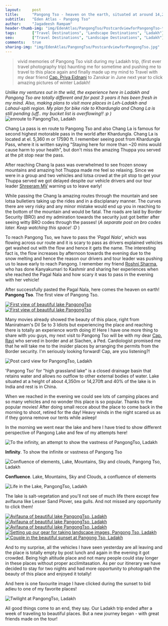 ```yaml
---
layout:     post
title:      "Pangong Tso - heaven on the earth, situated at around 14,270 ft el."
subtitle:   "Eden Atlas - Pangong Tso"
author:     "Jagadeesh Rampam"
header-thumb-img: "img/EdenAtlas/PangongTso/PostcardviewforPangongTso-thumb.jpg"
tags:       ["Travel Destinations", "Landscape Destinations", "Ladakh"]
seo: 		["Travel Destinations", "Landscape Destinations", "Ladakh"]
comments:   true
sharing-img: "img/EdenAtlas/PangongTso/PostcardviewforPangongTso.jpg"
---
```



<blockquote>
vivid memories of Pangong Tso visit during my Ladakh trip, (first ever travel photography trip) haunting me for sometime and pushing me to travel to this place again and finally made up my mind to Travel with my dear friend <a href="https://www.facebook.com/priya.eidnani" target="_blank">Cap. Priya Eidnani</a> to Zanskar in June next year to click amazing pictures of winter Ladakh!
</blockquote>

<em>
Unlike my ventures out in the wild, the experience here in Ladakh and Pangong Tso are totally different and for past 3 years it has been fresh in my mind. Also, making plans to visit more places in Leh-Ladakh and Lahaul-spiti region. My plan for bike ride to Khardungla and Chang La is still pending (uff.. my bucket list is overflowing!! :p )
</em>

<img src="{{ site.baseurl }}/img/EdenAtlas/PangongTso/Kashmir.JPG"  alt="enroute to PangongTso, Ladakh">

<p>
Chang La pass is en route to Pangong Tso and also Chang La is famous for second highest motorable pass in the  world after Khardungla. Chang La is located at el. 5,360 m or 17590 ft. I remember seeing post from Khardungla Pass, where it is written saying "Staying here for more than ~20 mins would cause harm to your health", but don't miss the amazing Thuppa you served at the pit stop near the pass.
</p>

<p>
After reaching Chang la pass was overwhelmed to see frozen snowy mountains and amazing hot Thuppa made me feel so relaxing. Since we were in a group and two vehicles and lotsa crowd at the pit stop to get your Thuppa served we got delayed despite our vehicle drivers and our tour leader <a href="{{ site.baseurl }}/authors/Shreeram MV" target="_blank">Shreeram MV</a> warning us to leave early!
</p>

<p>
While passing the Chang la amazing routes through the mountain and see lotsa bulletiers taking up the rides and in a disciplanary manner. The curves there are very risky and any minor mistake would end up you in reaching to the bottom of the mountain and would be fatal. The roads are laid by Border Security (BRO) and my admiration towards the security just got better after seeing witty BRO codes through the passes! (<em>A separate post on bro codes later. Keep watching this space! :D </em>)
</p>

<p>
To reach Pangong Tso, we have to pass the <em>'Pagal Nala'</em>, which was flowing across our route and it is scary to pass as drivers explained vehicles get washed out with the flow and hence it gets the name. The interesting fact is, the flow increases by afternoon towards the evening due to the snow melting and hence the reason our drivers and tour leader was pushing us to leave early to reach Pangong. I remember my friend <a href="https://www.facebook.com/roshni.pathak.5" target="_blank">Roshni Sharma</a>, who has done Kanyakumari to Kashmir and sharing her experiences when she reached the Pagal Nala and how scary it was to pass in the evening with her vehicle!
</p>

<p>
After successfully pasted the Pagal Nala, here comes the heaven on earth! <strong>Pangong Tso</strong>. The first view of Pangong Tso.
</p>

<div class="w-entity-images">
	<a class="fancybox" rel="group" href="{{ site.baseurl }}/img/EdenAtlas/PangongTso/PangongTso-FirstView.jpg"> <img class="w-customised-image-preview w-small-image-preview" src="{{ site.baseurl }}/img/EdenAtlas/PangongTso/PangongTso-FirstView.jpg" alt="First view of beautiful lake PangongTso"></a>
	<a class="fancybox" rel="group" href="{{ site.baseurl }}/img/EdenAtlas/PangongTso/PangongTso-FirstView1.jpg"> <img class="w-customised-image-preview w-small-image-preview" src="{{ site.baseurl }}/img/EdenAtlas/PangongTso/PangongTso-FirstView1.jpg" alt="First view of beautiful lake PangongTso"></a>
</div>

<p>
Many movies already showed the beauty of this place, right from Maniratnam's Dil Se to 3 Idiots but experiencing the place and reaching there is totally an experience worth doing it! Here I have one more thing to share with you guys, my next visit to Pangong Tso will be with my dear <a href="https://www.facebook.com/ravi.ramamurthy.37" target="_blank">Cap. Ravi</a> who served in border and at Siachen, a Ped. Cardiologist promised me that he will take me to the insider places by arranging the permits from the Border security. I'm seriously looking forward! Cap, are you listening?!
</p>

<img src="{{ site.baseurl }}/img/EdenAtlas/PangongTso/PostcardviewforPangongTso.jpg"  alt="Post card view for PangongTso, Ladakh">

<p>
'Pangong Tso' for "high grassland lake" is a closed drainage basin that retains water and allows no outflow to other external bodies of water. Lake situated at a height of about 4,350m or 14,270ft and 40% of the lake is in India and rest is in China.
</p>

<p>
When we reached in the evening we could see lots of camping places and so many vehicles and no wonder this place is so popular. Thanks to the popular movies! After doing small recce about the place to come back in the morning to shoot, retired for the day! Heavy winds in the night scared us as if they gonna remove our tents while asleep!
</p>

<p>
In the morning we went near the lake and here I have tried to show different perspective of Pangong Lake and few of my attempts here!
</p>

<img src="{{ site.baseurl }}/img/EdenAtlas/PangongTso/TotheInfinity.JPG"  alt="To the infinity, an attempt to show the vastness of PangongTso, Ladakh">

<p>
<strong>Infinity</strong>. To show the infinite or vastness of Pangong Tso
</p>

<img src="{{ site.baseurl }}/img/EdenAtlas/PangongTso/Confluence.JPG"  alt="Confluence of elements, Lake, Mountains, Sky and clouds, Pangong Tso, Ladakh">

<p>
<strong>Confluence</strong>. Lake, Mountains, Sky and Clouds, a confluence of elements
</p>

<img src="{{ site.baseurl }}/img/EdenAtlas/PangongTso/LifeintheLake1.jpg"  alt="Life in the Lake, PangongTso, Ladakh">

<p>
The lake is salt-vegetation and you'll not see of much life there except few avifauna like Lesser Sand Plover, sea gulls. And not missed any opportunity to click them!
</p>

<div class="w-entity-images">
	<a class="fancybox" rel="group1" href="{{ site.baseurl }}/img/EdenAtlas/PangongTso/BirdsatPangongTso.jpg"> <img class="w-customised-image-preview w-small-image-preview" src="{{ site.baseurl }}/img/EdenAtlas/PangongTso/BirdsatPangongTso.jpg" alt="Avifauna of beautiful lake PangongTso, Ladakh"></a>
	<a class="fancybox" rel="group1" href="{{ site.baseurl }}/img/EdenAtlas/PangongTso/LifeintheLake.jpg"> <img class="w-customised-image-preview w-small-image-preview" src="{{ site.baseurl }}/img/EdenAtlas/PangongTso/LifeintheLake.jpg" alt="Avifauna of beautiful lake PangongTso, Ladakh"></a>
	<a class="fancybox" rel="group1" href="{{ site.baseurl }}/img/EdenAtlas/PangongTso/LifeintheLake1.jpg"> <img class="w-customised-image-preview w-small-image-preview" src="{{ site.baseurl }}/img/EdenAtlas/PangongTso/LifeintheLake1.jpg" alt="Avifauna of beautiful lake PangongTso, Ladakh"></a>
	<a class="fancybox" rel="group1" href="{{ site.baseurl }}/img/EdenAtlas/PangongTso/camerasetupatBeautifulPangongTso.jpg"> <img class="w-customised-image-preview w-small-image-preview" src="{{ site.baseurl }}/img/EdenAtlas/PangongTso/camerasetupatBeautifulPangongTso.jpg" alt="Setting up our gear for taking landscape images, Pangong Tso, Ladakh"></a>
	<a class="fancybox" rel="group1" href="{{ site.baseurl }}/img/EdenAtlas/PangongTso/BeautifulPangongTso.jpg"> <img class="w-customised-image-preview w-small-image-preview" src="{{ site.baseurl }}/img/EdenAtlas/PangongTso/BeautifulPangongTso.jpg" alt="Couple in the beautiful sunset at Pangong Tso, Ladakh"></a>

</div>

<p>
And to my surprise, all the vehicles I have seen yesterday are all leaving and the place is totally empty by post lunch and again in the evening it got crowded. Being high altitude place and not many people could stay longer in these places without proper acclimitasation. As per our itinerary we have decided to stay for two nights and had more opportunity to photograph the beauty of this place and enjoyed it totally!
</p>

<p>
And here is one favourite image I have clicked during the sunset to bid adieu to one of my favorite places!
</p>

<img src="{{ site.baseurl }}/img/EdenAtlas/PangongTso/Twilight-at-PangongTso.jpg"  alt="Twilight at PangongTso, Ladakh">

<p>
All good things come to an end, they say. Our Ladakh trip ended after a week of traveling to beautiful places. But a new journey began - with great friends made on the tour!
</p>